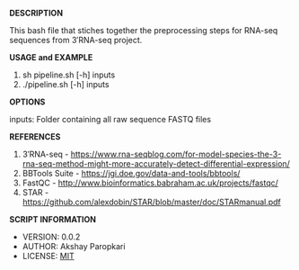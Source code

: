 **DESCRIPTION**

This bash file that stiches together the preprocessing steps for RNA-seq sequences from 3′RNA-seq project.

**USAGE and EXAMPLE**

1. sh pipeline.sh [-h] inputs
2. ./pipeline.sh [-h] inputs

**OPTIONS**

inputs: Folder containing all raw sequence FASTQ files
                 
**REFERENCES**

1. 3′RNA-seq - https://www.rna-seqblog.com/for-model-species-the-3-rna-seq-method-might-more-accurately-detect-differential-expression/
2. BBTools Suite - https://jgi.doe.gov/data-and-tools/bbtools/
3. FastQC - http://www.bioinformatics.babraham.ac.uk/projects/fastqc/
4. STAR - https://github.com/alexdobin/STAR/blob/master/doc/STARmanual.pdf
                 
**SCRIPT INFORMATION**

- VERSION: 0.0.2
- AUTHOR: Akshay Paropkari
- LICENSE: [MIT](LICENSE.md)
